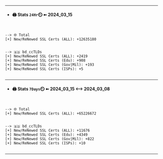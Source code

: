 

---
- #### 🖨️ **Stats** `24Hr`⏲️ ➼ 2024_03_15
```console


--> 🌐 Total
[+] New/ReNewed SSL Certs (ALL): +12635180


--> 🇧🇩 bd_ccTLDs
[+] New/ReNewed SSL Certs (ALL): +2419
[+] New/ReNewed SSL Certs (Edu): +908
[+] New/ReNewed SSL Certs (Gov|Mil): +193
[+] New/ReNewed SSL Certs (ISPs): +5


```

---
- #### 🖨️ **Stats** `7Days`⏲️ ➼ 2024_03_15 <--> 2024_03_08
```console


--> 🌐 Total
[+] New/ReNewed SSL Certs (ALL): +65226672


--> 🇧🇩 bd_ccTLDs
[+] New/ReNewed SSL Certs (ALL): +11676
[+] New/ReNewed SSL Certs (Edu): +4349
[+] New/ReNewed SSL Certs (Gov|Mil): +822
[+] New/ReNewed SSL Certs (ISPs): +10


```

---

